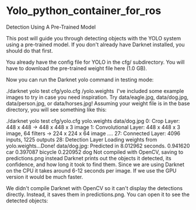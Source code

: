# Yolo_python_container_for_ros
Detection Using A Pre-Trained Model

This post will guide you through detecting objects with the YOLO system using a pre-trained model. If you don't already have Darknet installed, you should do that first.

You already have the config file for YOLO in the cfg/ subdirectory. You will have to download the pre-trained weight file here (1.0 GB).

Now you can run the Darknet yolo command in testing mode:

./darknet yolo test cfg/yolo.cfg <path>/yolo.weights <image>
I've included some example images to try in case you need inspiration. Try data/eagle.jpg, data/dog.jpg, data/person.jpg, or data/horses.jpg! Assuming your weight file is in the base directory, you will see something like this:

./darknet yolo test cfg/yolo.cfg yolo.weights data/dog.jpg
0: Crop Layer: 448 x 448 -> 448 x 448 x 3 image
1: Convolutional Layer: 448 x 448 x 3 image, 64 filters -> 224 x 224 x 64 image
....
27: Connected Layer: 4096 inputs, 1225 outputs
28: Detection Layer
Loading weights from yolo.weights...Done!
data/dog.jpg: Predicted in 8.012962 seconds.
0.941620 car
0.397087 bicycle
0.220952 dog
Not compiled with OpenCV, saving to predictions.png instead
Darknet prints out the objects it detected, its confidence, and how long it took to find them. Since we are using Darknet on the CPU it takes around 6-12 seconds per image. If we use the GPU version it would be much faster.

We didn't compile Darknet with OpenCV so it can't display the detections directly. Instead, it saves them in predictions.png. You can open it to see the detected objects:

